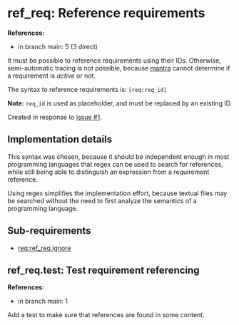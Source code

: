 # ref_req: Reference requirements

**References:**

- in branch main: 5 (3 direct)

It must be possible to reference requirements using their IDs.
Otherwise, semi-automatic tracing is not possible, because [mantra](https://github.com/mhatzl/mantra) cannot determine if a requirement is *active* or not.

The syntax to reference requirements is: `[req:req_id]`

**Note:** `req_id` is used as placeholder, and must be replaced by an existing ID.

Created in response to [issue #1](https://github.com/mhatzl/mantra/issues/1).

## Implementation details

This syntax was chosen, because it should be independent enough in most programming languages that regex can be used to search for references,
while still being able to distinguish an expression from a requirement reference.

Using regex simplifies the implementation effort, because textual files may be searched without the need to first analyze the semantics of a programming language.

## Sub-requirements

- [req:ref_req.ignore](5-REQ-ref_req.ignore)

## ref_req.test: Test requirement referencing

**References:**

- in branch main: 1

Add a test to make sure that references are found in some content.
